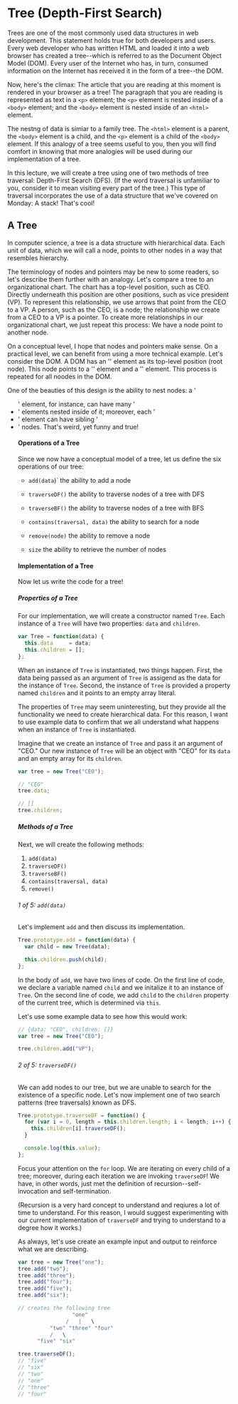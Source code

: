 # Tree (Depth-First Search)

Trees are one of the most commonly used data structures in web development. This statement holds true for both developers and users. Every web developer who has written HTML and loaded it into a web browser has created a tree--which is referred to as the Document Object Model (DOM). Every user of the Internet who has, in turn, consumed information on the Internet has received it in the form of a tree--the DOM. 

Now, here's the climax: The article that you are reading at this moment is rendered in your browser as a tree! The paragraph that you are reading is represented as text in a `<p>` element; the `<p>` element is nested inside of a `<body>` element; and the `<body>` element is nested inside of an `<html>` element. 

The nestng of data is simiar to a family tree. The `<html>` element is a parent, the `<body>` element is a child, and the `<p>` element is a child of the `<body>` element. If this analogy of a tree seems useful to you, then you will find comfort in knowing that more analogies will be used during our implementation of a tree. 

In this lecture, we will create a tree using one of two methods of tree traversal: Depth-First Search (DFS). (If the word traversal is unfamiliar to you, consider it to mean visiting every part of the tree.) This type of traversal incorporates the use of a data structure that we've covered on Monday: A stack! That's cool!

## A Tree
In computer science, a tree is a data structure with hierarchical data. Each unit of data, which we will call a node, points to other nodes in a way that resembles hierarchy.

The terminology of nodes and pointers may be new to some readers, so let's describe them further with an analogy. Let's compare a tree to an organizational chart. The chart has a top-level position, such as CEO. Directly underneath this position are other positions, such as vice president (VP). To represent this relationship, we use arrows that point from the CEO to a VP. A person, such as the CEO, is a node; the relationship we create from a CEO to a VP is a pointer. To create more relationships in our organizational chart, we just repeat this process: We have a node point to another node. 

On a conceptual level, I hope that nodes and pointers make sense. On a practical level, we can benefit from using a more technical example. Let's consider the DOM. A DOM has an '<html>' element as its top-level position (root node). This node points to a '<head>' element and a '<body>' element. This process is repeated for all noodes in the DOM. 

One of the beauties of this design is the ability to nest nodes: a '<ul>' element, for instance, can have many '<li>' elements nested inside of it; moreover, each '<li>' element can have sibling '<li>' nodes. That's weird, yet funny and true!

#### Operations of a Tree
Since we now have a conceptual model of a tree, let us define the six operations of our tree:

- `add(data`)`
the ability to add a node

- `traverseDF()`
the ability to traverse nodes of a tree with DFS

- `traverseBF()`
the ability to traverse nodes of a tree with BFS

- `contains(traversal, data)`
the ability to search for a node

- `remove(node)`
the ability to remove a node

- `size`
the ability to retrieve the number of nodes  

#### Implementation of a Tree
Now let us write the code for a tree! 

##### Properties of a Tree
For our implementation, we will create a constructor named `Tree`. Each instance of a `Tree` will have two properties: `data` and `children`. 

```javascript
var Tree = function(data) {
  this.data     = data;
  this.children = []; 
};
```

When an instance of `Tree` is instantiated, two things happen. First, the data being passed as an argument of `Tree` is assigend as the data for the instance of `Tree`. Second, the instance of `Tree` is provided a property named `children` and it points to an empty array literal. 

The properties of `Tree` may seem uninteresting, but they provide all the functionality we need to create hierarchical data. For this reason, I want to use example data to confirm that we all understand what happens when an instance of `Tree` is instantiated. 

Imagine that we create an instance of `Tree` and pass it an argument of "CEO." Our new instance of `Tree` will be an object with "CEO" for its `data` and an empty array for its `children`.

```javascript
var tree = new Tree("CEO");

// "CEO"
tree.data;

// []
tree.children;
```

##### Methods of a Tree
Next, we will create the following methods: 

1. `add(data)`
2. `traverseDF()`
3. `traverseBF()`
4. `contains(traversal, data)`
5. `remove()`

###### 1 of 5: `add(data)`
Let's implement `add` and then discuss its implementation. 

```javascript
Tree.prototype.add = function(data) {
  var child = new Tree(data);

  this.children.push(child);
};
```

In the body of `add`, we have two lines of code. On the first line of code, we declare a variable named `child` and we initalize it to an instance of `Tree`. On the second line of code, we add `child` to the `children` property of the current tree, which is determined via `this`. 

Let's use some example data to see how this would work:
```javascript 
// {data: "CEO", children: []}
var tree = new Tree("CEO"); 

tree.children.add("VP");
```

###### 2 of 5: `traverseDF()`
We can add nodes to our tree, but we are unable to search for the existence of a specific node. Let's now implement one of two search patterns (tree traversals) known as DFS. 

```javascript
Tree.prototype.traverseDF = function() {
  for (var i = 0, length = this.children.length; i < length; i++) {
    this.children[i].traverseDF();
  }

  console.log(this.value);
};
```

Focus your attention on the `for` loop. We are iterating on every child of a tree; moreover, during each iteration we are invoking `traverseDF`! We have, in other words, just met the definition of recursion--self-invocation and self-termination. 

(Recursion is a very hard concept to understand and reqiures a lot of time to understand. For this reason, I would suggest experimenting with our current implementation of `traverseDF` and trying to understand to a degree how it works.)

As always, let's use create an example input and output to reinforce what we are describing. 

```javascript
var tree = new Tree("one");
tree.add("two");
tree.add("three");
tree.add("four");
tree.add("five");
tree.add("six");

// creates the following tree
                 "one"
               /   |   \
          "two" "three" "four"
          /   \
      "five" "six"

tree.traverseDF();
// "five"
// "six"
// "two"
// "one"
// "three"
// "four"
```
